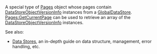 A special type of [Pages](https://create.roblox.com/docs/reference/engine/classes/Pages) object whose pages contain
[DataStoreObjectVersionInfo](https://create.roblox.com/docs/reference/engine/classes/DataStoreObjectVersionInfo) instances from a [GlobalDataStore](https://create.roblox.com/docs/reference/engine/classes/GlobalDataStore).
[Pages:GetCurrentPage](https://create.roblox.com/docs/reference/engine/classes/Pages#GetCurrentPage) can be used to retrieve an array of the
[DataStoreObjectVersionInfo](https://create.roblox.com/docs/reference/engine/classes/DataStoreObjectVersionInfo) instances.

See also:

- [Data Stores](/scripting/data/data-stores), an in-depth guide on data
  structure, management, error handling, etc.